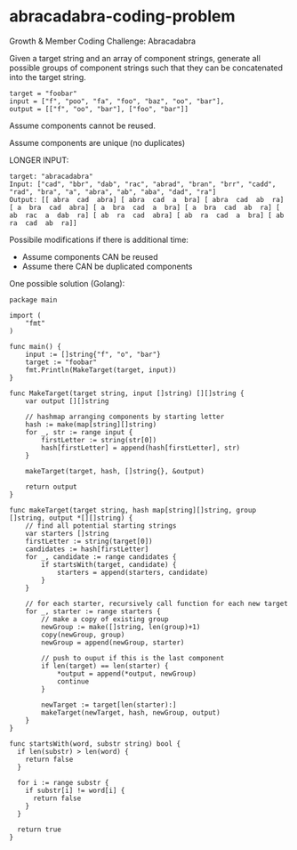 # abracadabra-coding-problem
Growth &amp; Member Coding Challenge: Abracadabra

Given a target string and an array of component strings, generate all possible groups of component strings such that they can be concatenated into the target string.

```
target = "foobar"
input = ["f", "poo", "fa", "foo", "baz", "oo", "bar"], 
output = [["f", "oo", "bar"], ["foo", "bar"]]
```

Assume components cannot be reused.

Assume components are unique (no duplicates)

LONGER INPUT:

```
target: "abracadabra"
Input: ["cad", "bbr", "dab", "rac", "abrad", "bran", "brr", "cadd", "rad", "bra", "a", "abra", "ab", "aba", "dad", "ra"]
Output: [[ abra  cad  abra] [ abra  cad  a  bra] [ abra  cad  ab  ra] [ a  bra  cad  abra] [ a  bra  cad  a  bra] [ a  bra  cad  ab  ra] [ ab  rac  a  dab  ra] [ ab  ra  cad  abra] [ ab  ra  cad  a  bra] [ ab  ra  cad  ab  ra]]
```

Possibile modifications if there is additional time:
- Assume components CAN be reused
- Assume there CAN be duplicated components

One possible solution (Golang):
```
package main

import (
 	"fmt"
)

func main() {
	input := []string{"f", "o", "bar"}
	target := "foobar"
  	fmt.Println(MakeTarget(target, input))
}

func MakeTarget(target string, input []string) [][]string {
	var output [][]string

	// hashmap arranging components by starting letter
	hash := make(map[string][]string)
	for _, str := range input {
		firstLetter := string(str[0])
		hash[firstLetter] = append(hash[firstLetter], str)
	}

	makeTarget(target, hash, []string{}, &output)

	return output
}

func makeTarget(target string, hash map[string][]string, group []string, output *[][]string) {
	// find all potential starting strings
	var starters []string
	firstLetter := string(target[0])
	candidates := hash[firstLetter]
	for _, candidate := range candidates {
		if startsWith(target, candidate) {
			starters = append(starters, candidate)
		}
	}

	// for each starter, recursively call function for each new target
	for _, starter := range starters {
		// make a copy of existing group
		newGroup := make([]string, len(group)+1)
		copy(newGroup, group)
		newGroup = append(newGroup, starter)

		// push to ouput if this is the last component
		if len(target) == len(starter) {
			*output = append(*output, newGroup)
			continue
		}

		newTarget := target[len(starter):]
		makeTarget(newTarget, hash, newGroup, output)
	}
}

func startsWith(word, substr string) bool {
  if len(substr) > len(word) {
    return false
  }

  for i := range substr {
    if substr[i] != word[i] {
      return false
    }
  }

  return true
}
```
